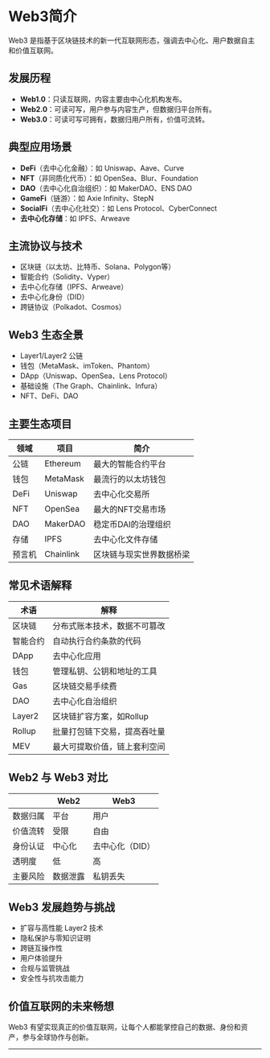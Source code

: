 <!-- /**
 * Web3简介
 * @description Web3 是新一代去中心化互联网的总称，核心包括区块链、智能合约、去中心化应用（DApp）等。此文档详细介绍Web3发展历程、主流协议、生态全景、常见术语及与Web2的对比，并补充典型应用场景、发展趋势、主要生态项目、未来畅想。
 * @author 前端小胖
 **/ -->

# Web3简介

Web3 是指基于区块链技术的新一代互联网形态，强调去中心化、用户数据自主和价值互联网。

## 发展历程
- **Web1.0**：只读互联网，内容主要由中心化机构发布。
- **Web2.0**：可读可写，用户参与内容生产，但数据归平台所有。
- **Web3.0**：可读可写可拥有，数据归用户所有，价值可流转。

## 典型应用场景
- **DeFi**（去中心化金融）：如 Uniswap、Aave、Curve
- **NFT**（非同质化代币）：如 OpenSea、Blur、Foundation
- **DAO**（去中心化自治组织）：如 MakerDAO、ENS DAO
- **GameFi**（链游）：如 Axie Infinity、StepN
- **SocialFi**（去中心化社交）：如 Lens Protocol、CyberConnect
- **去中心化存储**：如 IPFS、Arweave

## 主流协议与技术
- 区块链（以太坊、比特币、Solana、Polygon等）
- 智能合约（Solidity、Vyper）
- 去中心化存储（IPFS、Arweave）
- 去中心化身份（DID）
- 跨链协议（Polkadot、Cosmos）

## Web3 生态全景
- Layer1/Layer2 公链
- 钱包（MetaMask、imToken、Phantom）
- DApp（Uniswap、OpenSea、Lens Protocol）
- 基础设施（The Graph、Chainlink、Infura）
- NFT、DeFi、DAO

## 主要生态项目
| 领域 | 项目 | 简介 |
| ---- | ---- | ---- |
| 公链 | Ethereum | 最大的智能合约平台 |
| 钱包 | MetaMask | 最流行的以太坊钱包 |
| DeFi | Uniswap | 去中心化交易所 |
| NFT | OpenSea | 最大的NFT交易市场 |
| DAO | MakerDAO | 稳定币DAI的治理组织 |
| 存储 | IPFS | 去中心化文件存储 |
| 预言机 | Chainlink | 区块链与现实世界数据桥梁 |

## 常见术语解释
| 术语 | 解释 |
| ---- | ---- |
| 区块链 | 分布式账本技术，数据不可篡改 |
| 智能合约 | 自动执行合约条款的代码 |
| DApp | 去中心化应用 |
| 钱包 | 管理私钥、公钥和地址的工具 |
| Gas | 区块链交易手续费 |
| DAO | 去中心化自治组织 |
| Layer2 | 区块链扩容方案，如Rollup |
| Rollup | 批量打包链下交易，提高吞吐量 |
| MEV | 最大可提取价值，链上套利空间 |

## Web2 与 Web3 对比
|  | Web2 | Web3 |
|---|------|------|
| 数据归属 | 平台 | 用户 |
| 价值流转 | 受限 | 自由 |
| 身份认证 | 中心化 | 去中心化（DID） |
| 透明度 | 低 | 高 |
| 主要风险 | 数据泄露 | 私钥丢失 |

## Web3 发展趋势与挑战
- 扩容与高性能 Layer2 技术
- 隐私保护与零知识证明
- 跨链互操作性
- 用户体验提升
- 合规与监管挑战
- 安全性与抗攻击能力

## 价值互联网的未来畅想
Web3 有望实现真正的价值互联网，让每个人都能掌控自己的数据、身份和资产，参与全球协作与创新。

---